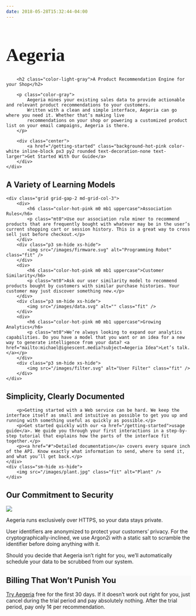 ```yaml
---
date: 2018-05-28T15:32:44-04:00
---
```


<div class="background-center cover flex items-center" style="background-image: url(/images/cee.jpg); min-height: 80vh;">
    <div class="background-white lg-p4 max-width-4 mx-auto p2">
        <h1 class="center color-light-blue" style="font-family: 'Cinzel Decorative', serif; font-size: 3rem;">Aegeria</h1>

        <h2 class="color-light-gray">A Product Recommendation Engine for your Shop</h2>

        <p class="color-gray">
            Aegeria mines your existing sales data to provide actionable and relevant product recommendations to your customers.
            Written with a clean and simple interface, Aegeria can go where you need it. Whether that’s making live
            recommendations on your shop or powering a customized product list on your email campaigns, Aegeria is there.
        </p>

        <div class="center">
            <a href="/getting-started" class="background-hot-pink color-white inline-block px3 py2 rounded text-decoration-none text-larger">Get Started With Our Guide</a>
        </div>
    </div>
</div>

<div class="max-width-4 mx-auto p2">
    <h2>A Variety of Learning Models</h2>

    <div class="grid grid-gap-2 md-grid-col-3">
        <div>
            <h6 class="color-hot-pink m0 mb1 uppercase">Association Rules</h6>
            <p class="mt0">Use our association rule miner to recommend products that are frequently bought with whatever may be in the user’s current shopping cart or session history. This is a great way to cross sell just before checkout.</p>
        </div>
        <div class="p3 sm-hide xs-hide">
            <img src="/images/firmware.svg" alt="Programming Robot" class="fit" />
        </div>
        <div>
            <h6 class="color-hot-pink m0 mb1 uppercase">Customer Similarity</h6>
            <p class="mt0">Ask our user similarity model to recommend products bought by customers with similar purchase histories. Your customer may just discover something new.</p>
        </div>
        <div class="p3 sm-hide xs-hide">
            <img src="/images/data.svg" alt="" class="fit" />
        </div>
        <div>
            <h6 class="color-hot-pink m0 mb1 uppercase">Growing Analytics</h6>
            <p class="mt0">We’re always looking to expand our analytics capabilities. Do you have a model that you want or an idea for a new way to generate intelligence from your data? <a href="mailto:michael@ignescent.media?subject=Aegeria Idea">Let’s talk.</a></p>
        </div>
        <div class="p3 sm-hide xs-hide">
            <img src="/images/filter.svg" alt="User Filter" class="fit" />
        </div>
    </div>
</div>

<div class="grid grid-gap-2 max-width-4 md-grid-col-2 mx-auto p2">
    <div>
        <h2>Simplicity, Clearly Documented</h2>

        <p>Getting started with a Web service can be hard. We keep the interface itself as small and intuitive as possible to get you up and running with something useful as quickly as possible.</p>
        <p>Get started quickly with our <a href="/getting-started">usage guide</a>. We guide you through your first interactions in a step-by-step tutorial that explains how the parts of the interface fit together.</p>
        <p><a href="#">Detailed documentation</a> covers every square inch of the API. Know exactly what information to send, where to send it, and what you’ll get back.</p>
    </div>
    <div class="sm-hide xs-hide">
        <img src="/images/plant.jpg" class="fit" alt="Plant" />
    </div>
</div>

<div class="max-width-4 mx-auto p2">
    <h2>Our Commitment to Security</h2>
    <div class="grid grid-gap-2 md-grid-col-3">
        <img src="/images/secure-server.svg" class="fit sm-hide xs-hide" />
        <div class="md-grid-col-span-2">
            <p class="mt0">Aegeria runs exclusively over HTTPS, so your data stays private.</p>
            <p>User identifiers are anonymized to protect your customers’ privacy. For the cryptographically-inclined, we use Argon2i with a static salt to scramble the identifier before doing anything with it.</p>
            <p>Should you decide that Aegeria isn’t right for you, we’ll automatically schedule your data to be scrubbed from our system.</p>
        </div>
    </div>
</div>

<div style="background-color: #fafafa;">
    <div class="max-width-4 mx-auto p2">
        <h2>Billing That Won’t Punish You</h2>
        <p>
            <a href="/getting-started">Try Aegeria</a> free for the first 30 days. If it doesn’t work out right for you,
            just cancel during the trial period and pay absolutely nothing. After the trial period, pay only 1¢ per
            recommendation.
        </p>
    </div>
</div>